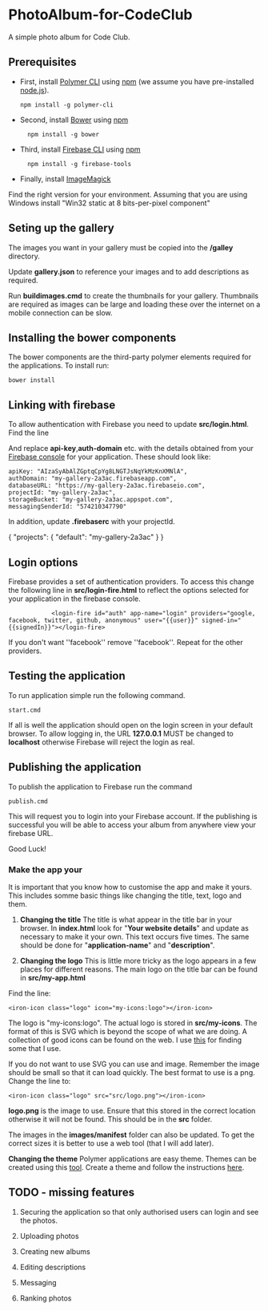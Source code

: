 # PhotoAlbum-for-CodeClub
A simple photo album for Code Club.

## Prerequisites

* First, install [Polymer CLI](https://github.com/Polymer/polymer-cli) using
[npm](https://www.npmjs.com) (we assume you have pre-installed [node.js](https://nodejs.org)).

      npm install -g polymer-cli

* Second, install [Bower](https://bower.io/) using [npm](https://www.npmjs.com)

        npm install -g bower


* Third, install [Firebase CLI](https://github.com/firebase/firebase-tools) using [npm](https://www.npmjs.com)

        npm install -g firebase-tools


* Finally, install [ImageMagick](https://www.imagemagick.org/script/download.php)

Find the right version for your environment. Assuming that you are using Windows install "Win32 static at 8 bits-per-pixel component"

## Seting up the gallery
The images you want in your gallery must be copied into the **/galley** directory.

Update **gallery.json** to reference your images and to add descriptions as required.

Run **buildimages.cmd** to create the thumbnails for your gallery. Thumbnails are required as images can be large and loading these over the internet on a mobile connection can be slow.

## Installing the bower components
The bower components are the third-party polymer elements required for the applications. To install run:

    bower install

## Linking with firebase
To allow authentication with Firebase you need to update **src/login.html**. Find the line
        <firebase-app name="login" api-key="AIzaSyAbAlZGptqCpYg8LNGTJsNqYkMzKnXMNlA" auth-domain="my-gallery-2a3ac.firebaseapp.com"
            database-url="https://my-gallery-2a3ac.firebaseio.com" project-id="my-gallery-2a3ac" storage-bucket="my-gallery-2a3ac.appspot.com"
            messaging-sender-id="574210347790"></firebase-app>

And replace **api-key**,**auth-domain** etc. with the details obtained from your [Firebase console](https://console.firebase.google.com) for your application. These should look like:

    apiKey: "AIzaSyAbAlZGptqCpYg8LNGTJsNqYkMzKnXMNlA",
    authDomain: "my-gallery-2a3ac.firebaseapp.com",
    databaseURL: "https://my-gallery-2a3ac.firebaseio.com",
    projectId: "my-gallery-2a3ac",
    storageBucket: "my-gallery-2a3ac.appspot.com",
    messagingSenderId: "574210347790"


In addition, update **.firebaserc** with your projectId.

{
  "projects": {
    "default": "my-gallery-2a3ac"
  }
}


## Login options
Firebase provides a set of authentication providers. To access this change the following line in **src/login-fire.html** to reflect the options selected for your application in the firebase console.

                <login-fire id="auth" app-name="login" providers="google, facebook, twitter, github, anonymous" user="{{user}}" signed-in="{{signedIn}}"></login-fire>

If you don't want ''facebook'' remove ''facebook''. Repeat for the other providers.

## Testing the application
To run application simple run the following command.

    start.cmd

If all is well the application should open on the login screen in your default browser. To allow logging in, the URL **127.0.0.1** MUST be changed to **localhost** otherwise Firebase will reject the login as real.

## Publishing the application

To publish the application to Firebase run the command

    publish.cmd

This will request you to login into your Firebase account. If the publishing is successful you will be able to access your album from anywhere view your firebase URL.

Good Luck!

### Make the app your
It is important that you know how to customise the app and make it yours. This includes somme basic things like changing the title, text, logo and them.

1. **Changing the title**
The title is what appear in the title bar in your browser. 
In **index.html** look for "**Your website details**" and update as necessary to make it your own. This text occurs five times. The same should be done for "**application-name**" and "**description**".

2. **Changing the logo**
This is little more tricky as the logo appears in a few places for different reasons. The main logo on the title bar can be found in **src/my-app.html**

Find the line:

    <iron-icon class="logo" icon="my-icons:logo"></iron-icon>

The logo is "my-icons:logo". The actual logo is stored in **src/my-icons**. The format of this is SVG which is beyond the scope of what we are doing. A collection of good icons can be found on the web. I use [this](https://material.io/icons/) for finding some that I use.

If you do not want to use SVG you can use and image. Remember the image should be small so that it can load quickly. The best format to use is a png. Change the line to: 

    <iron-icon class="logo" src="src/logo.png"></iron-icon>

**logo.png** is the image to use. Ensure that this stored in the correct location otherwise it will not be found. This should be in the **src** folder.

The images in the **images/manifest** folder can also be updated. To get the correct sizes it is better to use a web tool (that I will add later).

**Changing the theme**
Polymer applications are easy theme. Themes can be created using this [tool](https://polymerthemes.com/custom-style/). Create a theme and follow the instructions [here](https://polymerthemes.com/help/).

 
## TODO - missing features
1. Securing the application so that only authorised users can login and see the photos.

2. Uploading photos

3. Creating new albums

4. Editing descriptions

5. Messaging

6. Ranking photos 